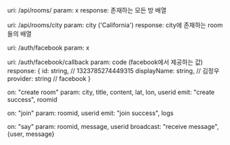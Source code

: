 uri: /api/rooms/
param: x
response: 존재하는 모든 방 배열

uri: /api/rooms/city
param: city ('California')
response: city에 존재하는 room들의 배열


uri: /auth/facebook
param: x

uri: /auth/facebook/callback
param: code (facebook에서 제공하는 값)
response: 
{
  id: string, // 1323785274449315
  displayName: string, // 김정우
  provider: string // facebook
}


on: "create room"
param:
  city, title, content, lat, lon, userid
emit: "create success", roomid

on: "join"
param:
  roomid, userid
emit: "join success", logs

on: "say"
param:
  roomid, message, userid
broadcast: "receive message", {user, message}